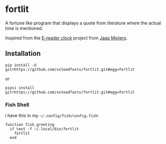 fortlit
=======

A fortune like program that displays a quote from literature where the actual time is mentioned.

Inspired from the [E-reader clock](https://www.instructables.com/id/Literary-Clock-Made-From-E-reader/) project from [Jaap Meijers](http://www.eerlijkemedia.nl/).

## Installation

`pip install -U git+https://github.com/xsteadfastx/fortlit.git#egg=fortlit`

or

`pipsi install git+https://github.com/xsteadfastx/fortlit.git#egg=fortlit`

### Fish Shell

i have this in my `~/.config/fish/config.fish`:

```
function fish_greeting
  if test -f ~/.local/bin/fortlit
    fortlit
  end
```
